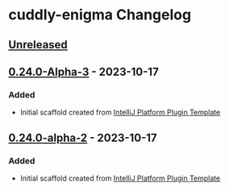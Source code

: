 <!-- Keep a Changelog guide -> https://keepachangelog.com -->

# cuddly-enigma Changelog

## [Unreleased]

## [0.24.0-Alpha-3] - 2023-10-17

### Added

- Initial scaffold created from [IntelliJ Platform Plugin Template](https://github.com/JetBrains/intellij-platform-plugin-template)

## [0.24.0-alpha-2] - 2023-10-17

### Added

- Initial scaffold created from [IntelliJ Platform Plugin Template](https://github.com/JetBrains/intellij-platform-plugin-template)

[Unreleased]: https://github.com/fbricon/cuddly-enigma/compare/v0.24.0-Alpha-3...HEAD
[0.24.0-Alpha-3]: https://github.com/fbricon/cuddly-enigma/compare/v0.24.0-alpha-2...v0.24.0-Alpha-3
[0.24.0-alpha-2]: https://github.com/fbricon/cuddly-enigma/commits/v0.24.0-alpha-2
